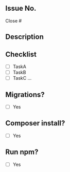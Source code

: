 ## Issue No.
Close #

## Description


## Checklist
- [ ] TaskA
- [ ] TaskB
- [ ] TaskC
...

## Migrations?
- [ ] Yes

## Composer install?
- [ ] Yes

## Run npm?
- [ ] Yes

